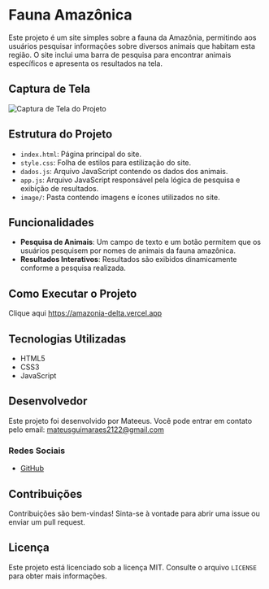 # Fauna Amazônica 

Este projeto é um site simples sobre a fauna da Amazônia, permitindo aos usuários pesquisar informações sobre diversos animais que habitam esta região. O site inclui uma barra de pesquisa para encontrar animais específicos e apresenta os resultados na tela.

## Captura de Tela

![Captura de Tela do Projeto](images/site.png)

## Estrutura do Projeto

- `index.html`: Página principal do site.
- `style.css`: Folha de estilos para estilização do site.
- `dados.js`: Arquivo JavaScript contendo os dados dos animais.
- `app.js`: Arquivo JavaScript responsável pela lógica de pesquisa e exibição de resultados.
- `image/`: Pasta contendo imagens e ícones utilizados no site.

## Funcionalidades

- **Pesquisa de Animais**: Um campo de texto e um botão permitem que os usuários pesquisem por nomes de animais da fauna amazônica.
- **Resultados Interativos**: Resultados são exibidos dinamicamente conforme a pesquisa realizada.

## Como Executar o Projeto
 Clique aqui
 https://amazonia-delta.vercel.app

 ## Tecnologias Utilizadas

- HTML5
- CSS3
- JavaScript

## Desenvolvedor

Este projeto foi desenvolvido por Mateeus. Você pode entrar em contato pelo email: [mateusguimaraes2122@gmail.com](mailto:mateusguimaraes2122@gmail.com)

### Redes Sociais

- [GitHub](https://github.com/mateeusol)

## Contribuições

Contribuições são bem-vindas! Sinta-se à vontade para abrir uma issue ou enviar um pull request.

## Licença

Este projeto está licenciado sob a licença MIT. Consulte o arquivo `LICENSE` para obter mais informações.
